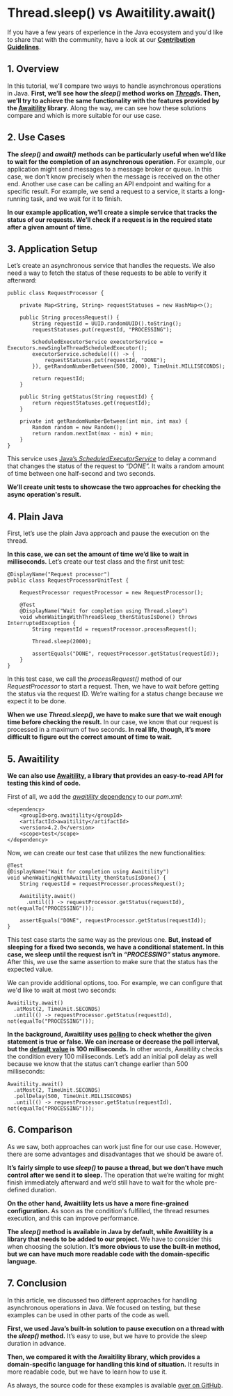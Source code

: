 # Thread.sleep() vs Awaitility.await()
  

If you have a few years of experience in the Java ecosystem and you'd like to share that with the community, have a look at our [**Contribution Guidelines**](https://www.baeldung.com/expand-java-contribution-guidelines).

**1\. Overview**[](#overview)
-----------------------------

In this tutorial, we’ll compare two ways to handle asynchronous operations in Java. **First, we’ll see how the _sleep()_ method works on [_Thread_](https://www.baeldung.com/java-start-thread)s. Then, we’ll try to achieve the same functionality with the features provided by the [Awaitility](https://www.baeldung.com/awaitility-testing) library.** Along the way, we can see how these solutions compare and which is more suitable for our use case.

**2\. Use Cases**[](#use-cases)
-------------------------------

**The _sleep()_ and _await()_ methods can be particularly useful when we’d like to wait for the completion of an asynchronous operation.** For example, our application might send messages to a message broker or queue. In this case, we don’t know precisely when the message is received on the other end. Another use case can be calling an API endpoint and waiting for a specific result. For example, we send a request to a service, it starts a long-running task, and we wait for it to finish.

**In our example application, we’ll create a simple service that tracks the status of our requests. We’ll check if a request is in the required state after a given amount of time.**

**3\. Application Setup**[](#application-setup)
-----------------------------------------------

Let’s create an asynchronous service that handles the requests. We also need a way to fetch the status of these requests to be able to verify it afterward:

```null
public class RequestProcessor {

    private Map<String, String> requestStatuses = new HashMap<>();

    public String processRequest() {
        String requestId = UUID.randomUUID().toString();
        requestStatuses.put(requestId, "PROCESSING");

        ScheduledExecutorService executorService = Executors.newSingleThreadScheduledExecutor();
        executorService.schedule((() -> {
            requestStatuses.put(requestId, "DONE");
        }), getRandomNumberBetween(500, 2000), TimeUnit.MILLISECONDS);

        return requestId;
    }

    public String getStatus(String requestId) {
        return requestStatuses.get(requestId);
    }

    private int getRandomNumberBetween(int min, int max) {
        Random random = new Random();
        return random.nextInt(max - min) + min;
    }
}
```

This service uses [Java’s _ScheduledExecutorService_](https://www.baeldung.com/java-executor-service-tutorial#ScheduledExecutorService) to delay a command that changes the status of the request to _“DONE”._ It waits a random amount of time between one half-second and two seconds.

**We’ll create unit tests to showcase the two approaches for checking the async operation's result.**

**4\. Plain Java**[](#plain-java)
---------------------------------

First, let’s use the plain Java approach and pause the execution on the thread.

**In this case, we can set the amount of time we’d like to wait in milliseconds.** Let’s create our test class and the first unit test:

```null
@DisplayName("Request processor")
public class RequestProcessorUnitTest {

    RequestProcessor requestProcessor = new RequestProcessor();

    @Test
    @DisplayName("Wait for completion using Thread.sleep")
    void whenWaitingWithThreadSleep_thenStatusIsDone() throws InterruptedException {
        String requestId = requestProcessor.processRequest();

        Thread.sleep(2000);

        assertEquals("DONE", requestProcessor.getStatus(requestId));
    }
}
```

In this test case, we call the _processRequest()_ method of our _RequestProcessor_ to start a request. Then, we have to wait before getting the status via the request ID. We’re waiting for a status change because we expect it to be done.

**When we use _Thread.sleep()_, we have to make sure that we wait enough time before checking the result.** In our case, we know that our request is processed in a maximum of two seconds. **In real life, though, it’s more difficult to figure out the correct amount of time to wait.**


**5\. Awaitility**[](#awaitility)
---------------------------------

**We can also use [Awaitility](https://www.baeldung.com/awaitility-testing), a library that provides an easy-to-read API for testing this kind of code.**

First of all, we add the [_awaitility_ dependency](https://search.maven.org/search?q=g:org.awaitility%20AND%20a:awaitility) to our _pom.xml_:

```null
<dependency>
    <groupId>org.awaitility</groupId>
    <artifactId>awaitility</artifactId>
    <version>4.2.0</version>
    <scope>test</scope>
</dependency>
```

Now, we can create our test case that utilizes the new functionalities:

```null
@Test
@DisplayName("Wait for completion using Awaitility")
void whenWaitingWithAwaitility_thenStatusIsDone() {
    String requestId = requestProcessor.processRequest();

    Awaitility.await()
      .until(() -> requestProcessor.getStatus(requestId), not(equalTo("PROCESSING")));

    assertEquals("DONE", requestProcessor.getStatus(requestId));
}
```

This test case starts the same way as the previous one. **But, instead of sleeping for a fixed two seconds, we have a conditional statement. In this case, we sleep until the request isn’t in _“PROCESSING”_ status anymore.** After this, we use the same assertion to make sure that the status has the expected value.

We can provide additional options, too. For example, we can configure that we'd like to wait at most two seconds:


```null
Awaitility.await()
  .atMost(2, TimeUnit.SECONDS)
  .until(() -> requestProcessor.getStatus(requestId), not(equalTo("PROCESSING")));
```

**In the background, Awaitility uses [polling](https://github.com/awaitility/awaitility/wiki/Usage#polling) to check whether the given statement is true or false. We can increase or decrease the poll interval, but the [default value](https://github.com/awaitility/awaitility/wiki/Usage#defaults) is 100 milliseconds.** In other words, Awaitility checks the condition every 100 milliseconds. Let’s add an initial poll delay as well because we know that the status can’t change earlier than 500 milliseconds:

```null
Awaitility.await()
  .atMost(2, TimeUnit.SECONDS)
  .pollDelay(500, TimeUnit.MILLISECONDS)
  .until(() -> requestProcessor.getStatus(requestId), not(equalTo("PROCESSING")));
```

**6\. Comparison**[](#comparison)
---------------------------------

As we saw, both approaches can work just fine for our use case. However, there are some advantages and disadvantages that we should be aware of.

**It’s fairly simple to use _sleep()_ to pause a thread, but we don’t have much control after we send it to sleep.** The operation that we’re waiting for might finish immediately afterward and we’d still have to wait for the whole pre-defined duration.

**On the other hand, Awaitility lets us have a more fine-grained configuration.** As soon as the condition's fulfilled, the thread resumes execution, and this can improve performance.

**The _sleep()_ method is available in Java by default, while Awaitility is a library that needs to be added to our project.** We have to consider this when choosing the solution. **It’s more obvious to use the built-in method, but we can have much more readable code with the domain-specific language.**

**7\. Conclusion**[](#conclusion)
---------------------------------

In this article, we discussed two different approaches for handling asynchronous operations in Java. We focused on testing, but these examples can be used in other parts of the code as well.

**First, we used Java’s built-in solution to pause execution on a thread with the _sleep()_ method.** It’s easy to use, but we have to provide the sleep duration in advance.

**Then, we compared it with the Awaitility library, which provides a domain-specific language for handling this kind of situation.** It results in more readable code, but we have to learn how to use it.


As always, the source code for these examples is available [over on GitHub](https://github.com/eugenp/tutorials/tree/master/core-java-modules/core-java-concurrency-basic-3).
